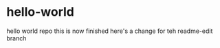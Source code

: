 hello-world
===========

hello world repo
this is now finished
here's a change for teh readme-edit branch

